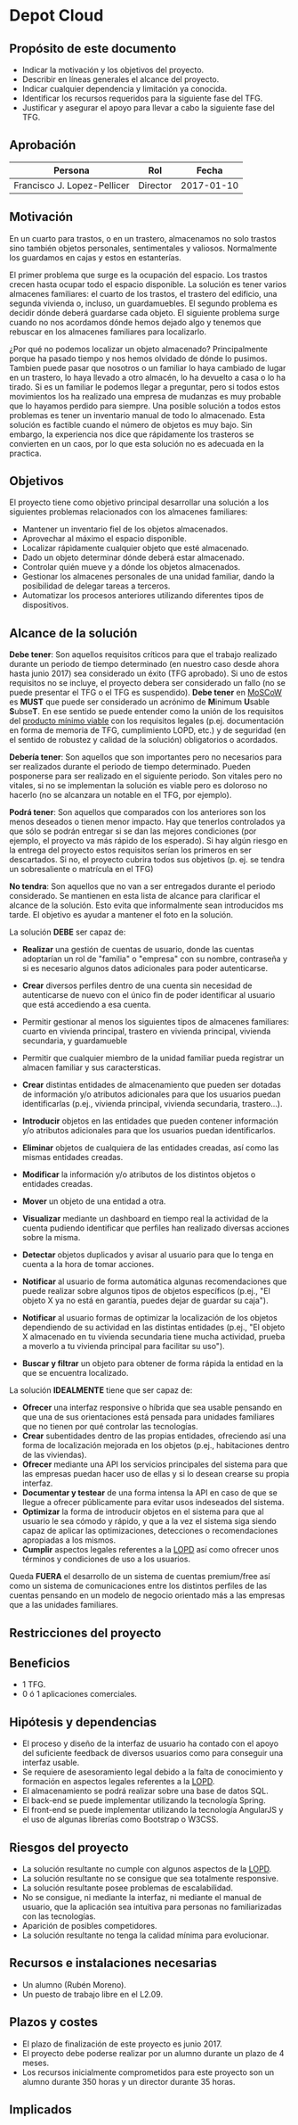 # Depot Cloud

## Propósito de este documento

* Indicar la motivación y los objetivos del proyecto.
* Describir en líneas generales el alcance del proyecto.
* Indicar cualquier dependencia y limitación ya conocida.
* Identificar los recursos requeridos para la siguiente fase del TFG.
* Justificar y asegurar el apoyo para llevar a cabo la siguiente fase del TFG.

## Aprobación

| Persona | Rol | Fecha |
|---------|-----|-------|
| Francisco J. Lopez-Pellicer | Director | 2017-01-10

## Motivación

En un cuarto para trastos, o en un trastero, almacenamos no solo trastos sino también objetos personales, sentimentales y valiosos. Normalmente los guardamos en cajas y estos en estanterías.

El primer problema que surge es la ocupación del espacio. Los trastos crecen hasta ocupar todo el espacio disponible. La solución es tener varios almacenes familiares: el cuarto de los trastos, el trastero del edificio, una segunda vivienda o, incluso, un guardamuebles. El segundo problema es decidir dónde deberá guardarse cada objeto. El siguiente problema surge cuando no nos acordamos dónde hemos dejado algo y tenemos que rebuscar en los almacenes familiares para localizarlo.

¿Por qué no podemos localizar un objeto almacenado? Principalmente porque ha pasado tiempo y nos hemos olvidado de dónde lo pusimos. Tambien puede pasar que nosotros o un familiar lo haya cambiado de lugar en un trastero, lo haya llevado a otro almacén, lo ha devuelto a casa o lo ha tirado. Si es un familiar le podemos llegar a preguntar, pero si todos estos movimientos los ha realizado una empresa de mudanzas es muy probable que lo hayamos perdido para siempre. Una posible solución a todos estos problemas es tener un inventario manual de todo lo almacenado. Esta solución es factible cuando el número de objetos es muy bajo. Sin embargo, la experiencia nos dice que rápidamente los trasteros se convierten en un caos, por lo que esta solución no es adecuada en la practica.
 
## Objetivos

El proyecto tiene como objetivo principal desarrollar una solución a los siguientes problemas relacionados con los almacenes familiares:

 - Mantener un inventario fiel de los objetos almacenados.
 - Aprovechar al máximo el espacio disponible.
 - Localizar rápìdamente cualquier objeto que esté almacenado.
 - Dado un objeto determinar dónde deberá estar almacenado.
 - Controlar quién mueve y a dónde los objetos almacenados.
 - Gestionar los almacenes personales de una unidad familiar, dando la posibilidad de delegar tareas a terceros.
 - Automatizar los procesos anteriores utilizando diferentes tipos de dispositivos. 
 
## Alcance de la solución

**Debe tener**: Son aquellos requisitos críticos para que el trabajo realizado durante un periodo de tiempo determinado (en nuestro caso desde ahora hasta junio 2017) sea considerado un éxito (TFG aprobado). Si uno de estos requisitos no se incluye, el proyecto debera ser considerado un fallo (no se puede presentar el TFG o el TFG es suspendido). **Debe tener** en [MoSCoW](https://en.wikipedia.org/wiki/MoSCoW_method) es **MUST** que puede ser considerado un acrónimo de **M**inimum **U**sable **S**ubse**T**. En ese sentido se puede entender como la unión de los requisitos del [producto mínimo viable](https://en.wikipedia.org/wiki/Minimum_viable_product) con los requisitos legales (p.ej. documentación en forma de memoria de TFG, cumplimiento LOPD, etc.) y de seguridad (en el sentido de robustez y calidad de la solución) obligatorios o acordados. 

**Debería tener**: Son aquellos que son importantes pero no necesarios para ser realizados durante el periodo de tiempo determinado. Pueden posponerse para ser realizado en el siguiente periodo. Son vitales pero no vitales, si no se implementan la solución es viable pero es doloroso no hacerlo (no se alcanzara un notable en el TFG, por ejemplo). 

**Podrá tener**: Son aquellos que comparados con los anteriores son los menos deseados o tienen menor impacto. Hay que tenerlos controlados ya que sólo se podrán entregar si se dan las mejores condiciones (por ejemplo, el proyecto va más rápido de los esperado). Si hay algún riesgo en la entrega del proyecto estos requisitos serían los primeros en ser descartados. Si no, el proyecto cubrira todos sus objetivos (p. ej. se tendra un sobresaliente o matrícula en el TFG) 

**No tendra**: Son aquellos que no van a ser entregados durante el periodo considerado. Se mantienen en esta lista de alcance para clarificar el alcance de la solución. Esto evita que informalmente sean introducidos ms tarde. El objetivo es ayudar a mantener el foto en la solución.

La solución **DEBE** ser capaz de:

- **Realizar** una gestión de cuentas de usuario, donde las cuentas adoptarían 
un rol de "familia" o "empresa" con su nombre, contraseña y si es necesario algunos 
datos adicionales para poder autenticarse.
- **Crear** diversos perfiles dentro de una cuenta sin necesidad de autenticarse de nuevo
con el único fin de poder identificar al usuario que está accediendo a esa cuenta.

- Permitir gestionar al menos los siguientes tipos de almacenes familiares: cuarto en vivienda principal, trastero en vivienda principal, vivienda secundaria, y guardamueble
- Permitir que cualquier miembro de la unidad familiar pueda registrar un almacen familiar y sus caractersticas.



- **Crear** distintas entidades de almacenamiento que pueden ser dotadas de información
y/o atributos adicionales para que los usuarios puedan identificarlas (p.ej., vivienda principal, 
vivienda secundaria, trastero...).
- **Introducir** objetos en las entidades que pueden contener información y/o atributos adicionales
para que los usuarios puedan identificarlos.
- **Eliminar** objetos de cualquiera de las entidades creadas, así como las mismas
entidades creadas.
- **Modificar** la información y/o atributos de los distintos objetos o entidades creadas.
- **Mover** un objeto de una entidad a otra.
- **Visualizar** mediante un dashboard en tiempo real la actividad de la cuenta pudiendo
identificar que perfiles han realizado diversas acciones sobre la misma.
- **Detectar** objetos duplicados y avisar al usuario para que lo tenga en cuenta
a la hora de tomar acciones.
- **Notificar** al usuario de forma automática algunas recomendaciones que puede
realizar sobre algunos tipos de objetos específicos (p.ej., "El objeto X ya no está en garantía,
puedes dejar de guardar su caja").
- **Notificar** al usuario formas de optimizar la localización de los objetos 
dependiendo de su actividad en las distintas entidades (p.ej., "El objeto X almacenado
en tu vivienda secundaria tiene mucha actividad, prueba a moverlo a tu vivienda
principal para facilitar su uso").
- **Buscar y filtrar** un objeto para obtener de forma rápida la entidad en la que se 
encuentra localizado.

La solución **IDEALMENTE** tiene que ser capaz de:

- **Ofrecer** una interfaz responsive o híbrida que sea usable pensando en que una
de sus orientaciones está pensada para unidades familiares que no tienen por qué controlar las tecnologías.
- **Crear** subentidades dentro de las propias entidades, ofreciendo así una forma
de localización mejorada en los objetos (p.ej., habitaciones dentro de las viviendas).
- **Ofrecer** mediante una API los servicios principales del sistema para que las empresas
puedan hacer uso de ellas y si lo desean crearse su propia interfaz.
- **Documentar y testear** de una forma intensa la API en caso de que se llegue a ofrecer
públicamente para evitar usos indeseados del sistema.
- **Optimizar** la forma de introducir objetos en el sistema para que al usuario le sea cómodo
y rápido, y que a la vez el sistema siga siendo capaz de aplicar las optimizaciones, detecciones
o recomendaciones apropiadas a los mismos.
- **Cumplir** aspectos legales referentes a la [LOPD](https://www.boe.es/buscar/act.php?id=BOE-A-1999-23750)
así como ofrecer unos términos y condiciones de uso a los usuarios.

Queda **FUERA** el desarrollo de un sistema de cuentas premium/free así como un sistema
de comunicaciones entre los distintos perfiles de las cuentas pensando en un modelo de negocio
orientado más a las empresas que a las unidades familiares.

## Restricciones del proyecto


 
## Beneficios

* 1 TFG.
* 0 ó 1 aplicaciones comerciales.

## Hipótesis y dependencias

- El proceso y diseño de la interfaz de usuario ha contado con el apoyo del suficiente
feedback de diversos usuarios como para conseguir una interfaz usable.
- Se requiere de asesoramiento legal debido a la falta de conocimiento y formación 
en aspectos legales referentes a la [LOPD](https://www.boe.es/buscar/act.php?id=BOE-A-1999-23750).
- El almacenamiento se podrá realizar sobre una base de datos SQL. 
- El back-end se puede implementar utilizando la tecnología Spring. 
- El front-end  se puede implementar utilizando la tecnología AngularJS y el uso
de algunas librerías como Bootstrap o W3CSS.

## Riesgos del proyecto

- La solución resultante no cumple con algunos aspectos de  la [LOPD](https://www.boe.es/buscar/act.php?id=BOE-A-1999-23750).
- La solución resultante no se consigue que sea totalmente responsive.
- La solución resultante posee problemas de escalabilidad.
- No se consigue, ni mediante la interfaz, ni mediante el manual de usuario, que la 
aplicación sea intuitiva para personas no familiarizadas con las tecnologías.
- Aparición de posibles competidores.
- La solución resultante no tenga la calidad mínima para evolucionar.

## Recursos e instalaciones necesarias

* Un alumno (Rubén Moreno).
* Un puesto de trabajo libre en el L2.09.

## Plazos y costes

* El plazo de finalización de este proyecto es junio 2017.
* El proyecto debe poderse realizar por un alumno durante un plazo de 4 meses.
* Los recursos inicialmente comprometidos para este proyecto son un alumno durante 350 horas y un director durante 
35 horas.

## Implicados
